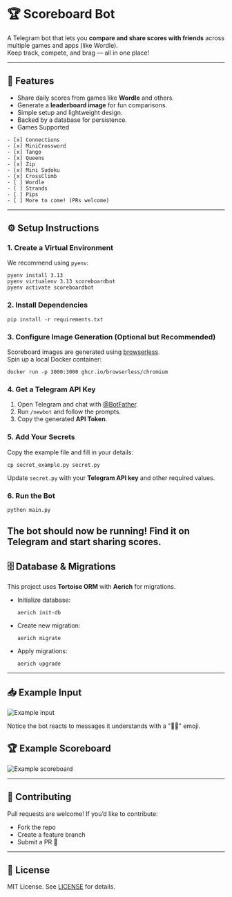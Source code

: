 # 🏆 Scoreboard Bot

A Telegram bot that lets you **compare and share scores with friends** across multiple games and apps (like Wordle).  
Keep track, compete, and brag — all in one place!

---

## 🚀 Features
- Share daily scores from games like **Wordle** and others.
- Generate a **leaderboard image** for fun comparisons.
- Simple setup and lightweight design.
- Backed by a database for persistence.
- Games Supported 
<!-- Checkbox list now -->
    - [x] Connections
    - [x] MiniCrossword
    - [x] Tango
    - [x] Queens
    - [x] Zip
    - [x] Mini Sudoku
    - [x] CrossClimb
    - [ ] Wordle
    - [ ] Strands
    - [ ] Pips
    - [ ] More to come! (PRs welcome)

---

## ⚙️ Setup Instructions

### 1. Create a Virtual Environment
We recommend using `pyenv`:

    pyenv install 3.13
    pyenv virtualenv 3.13 scoreboardbot
    pyenv activate scoreboardbot

### 2. Install Dependencies

    pip install -r requirements.txt

### 3. Configure Image Generation (Optional but Recommended)
Scoreboard images are generated using [browserless](https://www.browserless.io/).  
Spin up a local Docker container:

    docker run -p 3000:3000 ghcr.io/browserless/chromium

### 4. Get a Telegram API Key
1. Open Telegram and chat with [@BotFather](https://t.me/BotFather).
2. Run `/newbot` and follow the prompts.
3. Copy the generated **API Token**.

### 5. Add Your Secrets
Copy the example file and fill in your details:

    cp secret_example.py secret.py

Update `secret.py` with your **Telegram API key** and other required values.

### 6. Run the Bot

    python main.py
The bot should now be running! Find it on Telegram and start sharing scores.
---

## 🗄 Database & Migrations
This project uses **Tortoise ORM** with **Aerich** for migrations.

- Initialize database:

      aerich init-db

- Create new migration:

      aerich migrate

- Apply migrations:

      aerich upgrade

---

## 📥 Example Input
![Example input](static_files/input_example.jpg)

Notice the bot reacts to messages it understands with a "👨‍💻" emoji.

## 🏆 Example Scoreboard
![Example scoreboard](static_files/scoreboard_example.jpg)

---

## 🤝 Contributing
Pull requests are welcome! If you’d like to contribute:
- Fork the repo
- Create a feature branch
- Submit a PR 🚀

---

## 📜 License
MIT License. See [LICENSE](LICENSE) for details.
